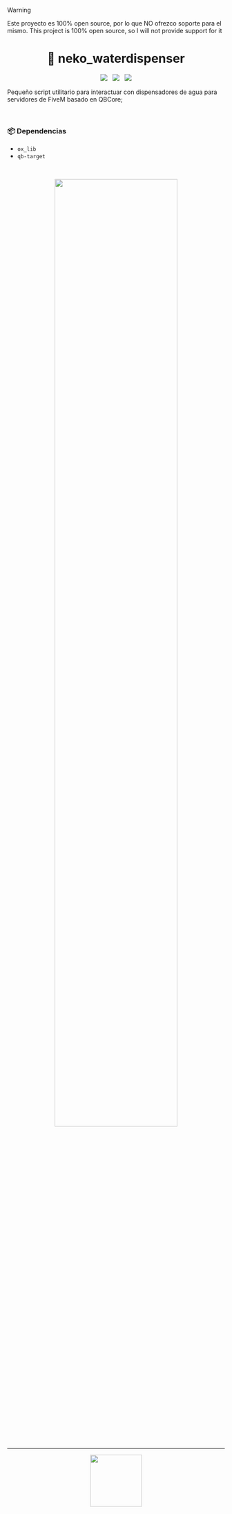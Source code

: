 > [!WARNING]  
> Este proyecto es 100% open source, por lo que NO ofrezco soporte para el mismo.
> This project is 100% open source, so I will not provide support for it

<h1 align="center">🚰 neko_waterdispenser</h1>

<p align="center">
  <img src="https://img.shields.io/github/repo-size/imkuroneko/neko_waterdispenser?style=flat"/> &nbsp;
  <img src="https://img.shields.io/github/languages/top/imkuroneko/neko_waterdispenser?style=flat"/> &nbsp;
  <img src="https://img.shields.io/github/last-commit/imkuroneko/neko_waterdispenser?color=pink&style=flat"/>
</p>

Pequeño script utilitario para interactuar con dispensadores de agua para servidores de FiveM basado en QBCore;

<br>

### 📦 Dependencias
- `ox_lib`
- `qb-target`

<br>

<p align="center"> <img src="https://github.com/imkuroneko/neko_waterdispenser/assets/20273059/cd8de0e2-1493-4f9e-bc73-d62c5761bc90" width="75%" /> </p>

-----

<p align="center">
  <a href="https://kuroneko.im" target="_blank">
    <img src="https://kuroneko.im/web/assets/images/profile.png" width="120">
  </a>
</p>
